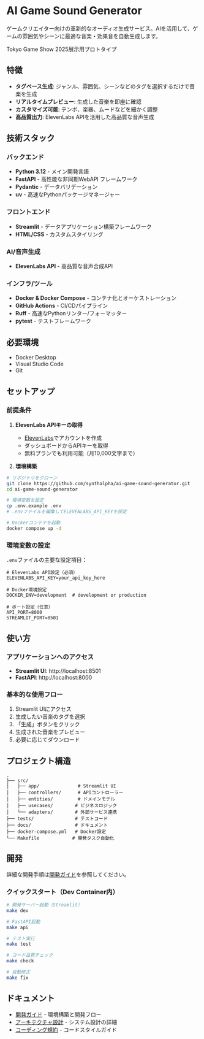 # AI Game Sound Generator

ゲームクリエイター向けの革新的なオーディオ生成サービス。AIを活用して、ゲームの雰囲気やシーンに最適な音楽・効果音を自動生成します。

Tokyo Game Show 2025展示用プロトタイプ

## 特徴

- **タグベース生成**: ジャンル、雰囲気、シーンなどのタグを選択するだけで音楽を生成
- **リアルタイムプレビュー**: 生成した音楽を即座に確認
- **カスタマイズ可能**: テンポ、楽器、ムードなどを細かく調整
- **高品質出力**: ElevenLabs APIを活用した高品質な音声生成

## 技術スタック

### バックエンド
- **Python 3.12** - メイン開発言語
- **FastAPI** - 高性能な非同期WebAPI フレームワーク
- **Pydantic** - データバリデーション
- **uv** - 高速なPythonパッケージマネージャー

### フロントエンド
- **Streamlit** - データアプリケーション構築フレームワーク
- **HTML/CSS** - カスタムスタイリング

### AI/音声生成
- **ElevenLabs API** - 高品質な音声合成API

### インフラ/ツール
- **Docker & Docker Compose** - コンテナ化とオーケストレーション
- **GitHub Actions** - CI/CDパイプライン
- **Ruff** - 高速なPythonリンター/フォーマッター
- **pytest** - テストフレームワーク

## 必要環境

- Docker Desktop
- Visual Studio Code
- Git

## セットアップ

### 前提条件

1. **ElevenLabs APIキーの取得**
   - [ElevenLabs](https://elevenlabs.io/)でアカウントを作成
   - ダッシュボードからAPIキーを取得
   - 無料プランでも利用可能（月10,000文字まで）

2. **環境構築**

```bash
# リポジトリをクローン
git clone https://github.com/synthalpha/ai-game-sound-generator.git
cd ai-game-sound-generator

# 環境変数を設定
cp .env.example .env
# .envファイルを編集してELEVENLABS_API_KEYを設定

# Dockerコンテナを起動
docker compose up -d
```

### 環境変数の設定

`.env`ファイルの主要な設定項目：

```env
# ElevenLabs API設定（必須）
ELEVENLABS_API_KEY=your_api_key_here

# Docker環境設定
DOCKER_ENV=development  # development or production

# ポート設定（任意）
API_PORT=8000
STREAMLIT_PORT=8501
```

## 使い方

### アプリケーションへのアクセス

- **Streamlit UI**: http://localhost:8501
- **FastAPI**: http://localhost:8000

### 基本的な使用フロー

1. Streamlit UIにアクセス
2. 生成したい音楽のタグを選択
3. 「生成」ボタンをクリック
4. 生成された音楽をプレビュー
5. 必要に応じてダウンロード

## プロジェクト構造

```
.
├── src/
│   ├── app/              # Streamlit UI
│   ├── controllers/      # APIコントローラー
│   ├── entities/         # ドメインモデル
│   ├── usecases/        # ビジネスロジック
│   └── adapters/        # 外部サービス連携
├── tests/               # テストコード
├── docs/                # ドキュメント
├── docker-compose.yml   # Docker設定
└── Makefile            # 開発タスク自動化
```

## 開発

詳細な開発手順は[開発ガイド](https://github.com/synthalpha/ai-game-sound-generator/discussions/22)を参照してください。

### クイックスタート（Dev Container内）

```bash
# 開発サーバー起動（Streamlit）
make dev

# FastAPI起動
make api

# テスト実行
make test

# コード品質チェック
make check

# 自動修正
make fix
```

## ドキュメント

- [開発ガイド](https://github.com/synthalpha/ai-game-sound-generator/discussions/22) - 環境構築と開発フロー
- [アーキテクチャ設計](https://github.com/synthalpha/ai-game-sound-generator/discussions/33) - システム設計の詳細
- [コーディング規約](https://github.com/synthalpha/ai-game-sound-generator/discussions/34) - コードスタイルガイド
